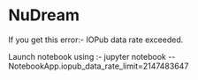 # NuDream

If you get this error:- IOPub data rate exceeded.

Launch notebook using :- jupyter notebook --NotebookApp.iopub_data_rate_limit=2147483647
